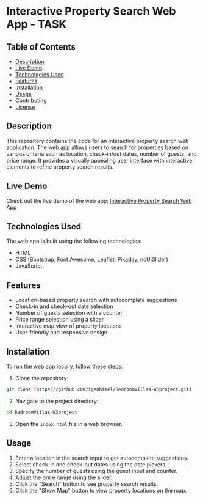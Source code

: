# Interactive Property Search Web App - TASK


## Table of Contents

- [Description](#description)
- [Live Demo](#live-demo)
- [Technologies Used](#technologies-used)
- [Features](#features)
- [Installation](#installation)
- [Usage](#usage)
- [Contributing](#contributing)
- [License](#license)

## Description

This repository contains the code for an interactive property search web application. The web app allows users to search for properties based on various criteria such as location, check-in/out dates, number of guests, and price range. It provides a visually appealing user interface with interactive elements to refine property search results.

## Live Demo

Check out the live demo of the web app: [Interactive Property Search Web App](https://classy-meringue-8e3339.netlify.app/)

## Technologies Used

The web app is built using the following technologies:

- HTML
- CSS (Bootstrap, Font Awesome, Leaflet, Pikaday, noUiSlider)
- JavaScript

## Features

- Location-based property search with autocomplete suggestions
- Check-in and check-out date selection
- Number of guests selection with a counter
- Price range selection using a slider
- Interactive map view of property locations
- User-friendly and responsive design

## Installation

To run the web app locally, follow these steps:

1. Clone the repository:

```bash
git clone (https://github.com/igenhimel/BedroomVillas-W3project.git)
```

2. Navigate to the project directory:

```bash
cd BedroomVillas-W3project
```

3. Open the `index.html` file in a web browser.

## Usage

1. Enter a location in the search input to get autocomplete suggestions.
2. Select check-in and check-out dates using the date pickers.
3. Specify the number of guests using the guest input and counter.
4. Adjust the price range using the slider.
5. Click the "Search" button to see property search results.
6. Click the "Show Map" button to view property locations on the map.

